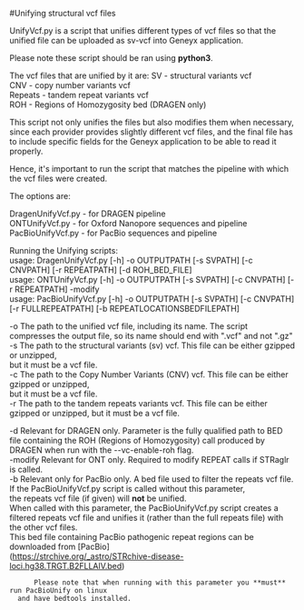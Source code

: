 #Unifying structural vcf files

UnifyVcf.py is a script that unifies different types of vcf files so that the unified file can be 
uploaded as sv-vcf into Geneyx application.  

Please note these script should be ran using **python3**.  

The vcf files that are unified by it are: 
SV - structural variants vcf  
CNV - copy number variants vcf  
Repeats - tandem repeat variants vcf  
ROH - Regions of Homozygosity bed (DRAGEN only)  

This script not only unifies the files but also modifies them when necessary, since each provider provides 
slightly different vcf files, and the final file has to include specific fields for the Geneyx application 
to be able to read it properly.  

Hence, it's important to run the script that matches the pipeline with which the vcf files were created.  

The options are:  
  
DragenUnifyVcf.py - for DRAGEN pipeline  
ONTUnifyVcf.py - for Oxford Nanopore sequences and pipeline  
PacBioUnifyVcf.py - for PacBio sequences and pipeline  

Running the Unifying scripts:  
usage: DragenUnifyVcf.py [-h] -o OUTPUTPATH [-s SVPATH] [-c CNVPATH] [-r REPEATPATH] [-d ROH_BED_FILE]  
usage: ONTUnifyVcf.py [-h] -o OUTPUTPATH [-s SVPATH] [-c CNVPATH] [-r REPEATPATH] -modify  
usage: PacBioUnifyVcf.py [-h] -o OUTPUTPATH [-s SVPATH] [-c CNVPATH] [-r FULLREPEATPATH] [-b REPEATLOCATIONSBEDFILEPATH]  

-o        The path to the unified vcf file, including its name. The script compresses 
	  the output file, so its name should end with ".vcf" and not ".gz"  
-s        The path to the structural variants (sv) vcf. This file can be either gzipped or unzipped,   
          but it must be a vcf file.  
-c        The path to the Copy Number Variants (CNV) vcf. This file can be either gzipped or unzipped,   
          but it must be a vcf file.  
-r        The path to the tandem repeats variants vcf. This file can be either gzipped or unzipped, 
          but it must be a vcf file.  

-d        Relevant for DRAGEN only.  Parameter is the fully qualified path to BED file containing the ROH 
          (Regions of Homozygosity) call produced by DRAGEN when run with the --vc-enable-roh flag.  
-modify   Relevant for ONT only.  Required to modify REPEAT calls if STRaglr is called.  
-b        Relevant only for PacBio only. A bed file used to filter the repeats vcf file.   
          If the PacBioUnifyVcf.py script is called without this parameter,  
          the repeats vcf file (if given) will **not** be unified.  
          When called with this parameter, the PacBioUnifyVcf.py script creates a filtered repeats 
          vcf file and unifies it (rather than the full repeats file) with the other vcf files.  
	  This bed file containing PacBio pathogenic repeat regions can be downloaded from [PacBio]   
          (https://strchive.org/_astro/STRchive-disease-loci.hg38.TRGT.B2FLLAlV.bed)  
  
          Please note that when running with this parameter you **must** run PacBioUnify on linux   
	  and have bedtools installed.
